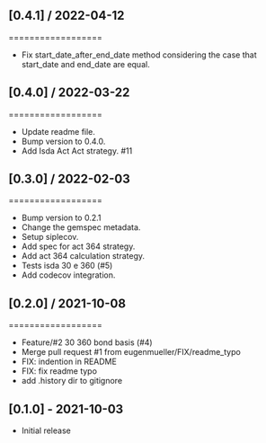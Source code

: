 
## [0.4.1] / 2022-04-12
==================

  * Fix start_date_after_end_date method considering the case that start_date and end_date are equal.

## [0.4.0] / 2022-03-22
==================

  * Update readme file.
  * Bump version to 0.4.0.
  * Add Isda Act Act strategy. #11

## [0.3.0] / 2022-02-03
==================

  * Bump version to 0.2.1
  * Change the gemspec metadata.
  * Setup siplecov.
  * Add spec for act 364 strategy.
  * Add act 364 calculation strategy.
  * Tests isda 30 e 360 (#5)
  * Add codecov integration.

## [0.2.0] / 2021-10-08
==================

  * Feature/#2 30 360 bond basis (#4)
  * Merge pull request #1 from eugenmueller/FIX/readme_typo
  * FIX: indention in README
  * FIX: fix readme typo
  * add .history dir to gitignore

## [0.1.0] - 2021-10-03

- Initial release
